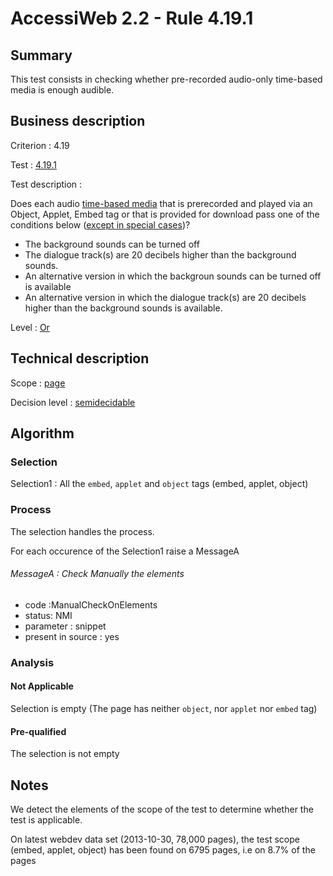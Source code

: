 # AccessiWeb 2.2 - Rule 4.19.1

## Summary

This test consists in checking whether pre-recorded audio-only
time-based media is enough audible.

## Business description

Criterion : 4.19

Test : [4.19.1](http://accessiweb.org/index.php/accessiweb-22-english-version.html#test-4-19-1)

Test description :

Does each audio [time-based
media](index.php/glossary-76.html#mMediaTemp) that is prerecorded and
played via an Object, Applet, Embed tag or that is provided for download
pass one of the conditions below ([except in special
cases](index.php/glossary-76.html#cpCrit4-19 "Special cases for criterion 4.19"))?

-   The background sounds can be turned off
-   The dialogue track(s) are 20 decibels higher than the background
    sounds.
-   An alternative version in which the backgroun sounds can be turned
    off is available
-   An alternative version in which the dialogue track(s) are 20
    decibels higher than the background sounds is available.

Level : [Or](/en/category/rules-design/accessiweb-11/level/or)

## Technical description

Scope : [page](/en/category/rules-design/accessiweb-11/scope/page)

Decision level :
[semidecidable](/en/category/rules-design/accessiweb-11/decision-level/semidecidable)

## Algorithm

### Selection

Selection1 : All the `embed`, `applet` and `object` tags (embed,
applet, object)

### Process

The selection handles the process.

For each occurence of the Selection1 raise a MessageA

###### MessageA : Check Manually the elements

-   code :ManualCheckOnElements
-   status: NMI
-   parameter : snippet
-   present in source : yes

### Analysis

#### Not Applicable

Selection is empty (The page has neither `object`, nor `applet` nor
`embed` tag)

#### Pre-qualified

The selection is not empty

## Notes

We detect the elements of the scope of the test to determine whether the
test is applicable.

On latest webdev data set (2013-10-30, 78,000 pages), the test scope
(embed, applet, object) has been found on 6795 pages, i.e on 8.7% of the
pages
